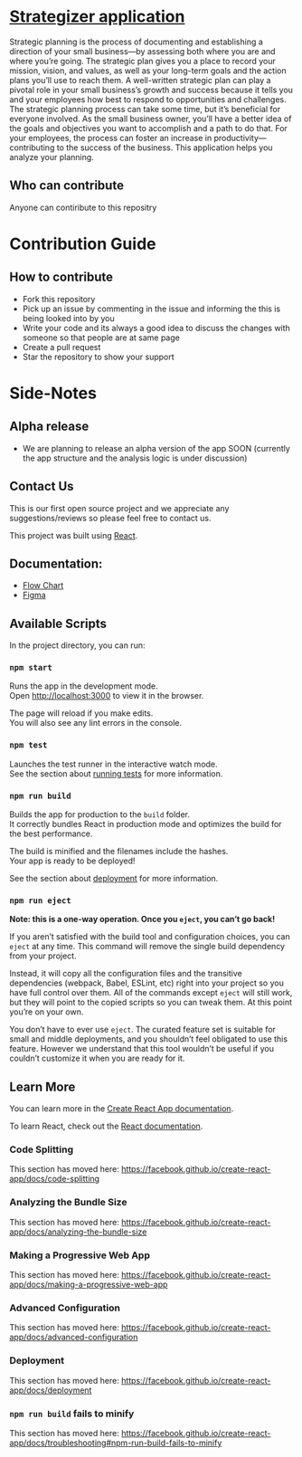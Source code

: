 
# [Strategizer application](https://strategizer.github.io/app/)


Strategic planning is the process of documenting and establishing a direction of your small business—by assessing both where you are and where you’re going. The strategic plan gives you a place to record your mission, vision, and values, as well as your long-term goals and the action plans you’ll use to reach them. A well-written strategic plan can play a pivotal role in your small business’s growth and success because it tells you and your employees how best to respond to opportunities and challenges. The strategic planning process can take some time, but it’s beneficial for everyone involved. As the small business owner, you’ll have a better idea of the goals and objectives you want to accomplish and a path to do that. For your employees, the process can foster an increase in productivity—contributing to the success of the business. This application helps you analyze your planning. 

## Who can contribute

Anyone can contiribute to this repositry

# Contribution Guide

## How to contribute

<ul>
<li>Fork this repository</li>
<li>Pick up an issue by commenting in the issue and informing the this is being looked into by you</li>
<li>Write your code and its always a good idea to discuss the changes with someone so that people are at same page</li>
<li>Create a pull request</li>
<li>Star the repository to show your support</li>
</ul>

# Side-Notes

## Alpha release

<ul>
<li> We are planning to release an alpha version of the app SOON (currently the app structure and the analysis logic is under discussion)</li>
</ul>


## Contact Us
This is our first open source project and we appreciate any suggestions/reviews so please feel free to contact us.  

This project was built using [React](https://github.com/facebook/create-react-app).

## Documentation:
- [Flow Chart](https://github.com/Strategizer/app/blob/master/docs/Strategizer.png)
- [Figma](https://www.figma.com/proto/LOZLXXVxLznj9GBYdBW2vy/App?node-id=7%3A43&scaling=min-zoom)

## Available Scripts

In the project directory, you can run:

### `npm start`

Runs the app in the development mode.<br />
Open [http://localhost:3000](http://localhost:3000) to view it in the browser.

The page will reload if you make edits.<br />
You will also see any lint errors in the console.

### `npm test`

Launches the test runner in the interactive watch mode.<br />
See the section about [running tests](https://facebook.github.io/create-react-app/docs/running-tests) for more information.

### `npm run build`

Builds the app for production to the `build` folder.<br />
It correctly bundles React in production mode and optimizes the build for the best performance.

The build is minified and the filenames include the hashes.<br />
Your app is ready to be deployed!

See the section about [deployment](https://facebook.github.io/create-react-app/docs/deployment) for more information.

### `npm run eject`

**Note: this is a one-way operation. Once you `eject`, you can’t go back!**

If you aren’t satisfied with the build tool and configuration choices, you can `eject` at any time. This command will remove the single build dependency from your project.

Instead, it will copy all the configuration files and the transitive dependencies (webpack, Babel, ESLint, etc) right into your project so you have full control over them. All of the commands except `eject` will still work, but they will point to the copied scripts so you can tweak them. At this point you’re on your own.

You don’t have to ever use `eject`. The curated feature set is suitable for small and middle deployments, and you shouldn’t feel obligated to use this feature. However we understand that this tool wouldn’t be useful if you couldn’t customize it when you are ready for it.

## Learn More

You can learn more in the [Create React App documentation](https://facebook.github.io/create-react-app/docs/getting-started).

To learn React, check out the [React documentation](https://reactjs.org/).

### Code Splitting

This section has moved here: https://facebook.github.io/create-react-app/docs/code-splitting

### Analyzing the Bundle Size

This section has moved here: https://facebook.github.io/create-react-app/docs/analyzing-the-bundle-size

### Making a Progressive Web App

This section has moved here: https://facebook.github.io/create-react-app/docs/making-a-progressive-web-app

### Advanced Configuration

This section has moved here: https://facebook.github.io/create-react-app/docs/advanced-configuration

### Deployment

This section has moved here: https://facebook.github.io/create-react-app/docs/deployment

### `npm run build` fails to minify

This section has moved here: https://facebook.github.io/create-react-app/docs/troubleshooting#npm-run-build-fails-to-minify
